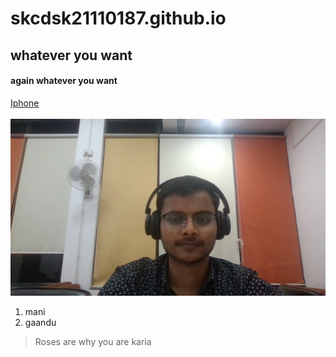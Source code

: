 # skcdsk21110187.github.io
## whatever you want
#### again whatever you want
[Iphone](https://www.freecodecamp.org/news/basic-html5-template-boilerplate-code-example)<br><br>
<img src ="WIN_20220312_03_10_23_Pro.jpg">
1. mani
2. gaandu
>Roses are why you are karia
